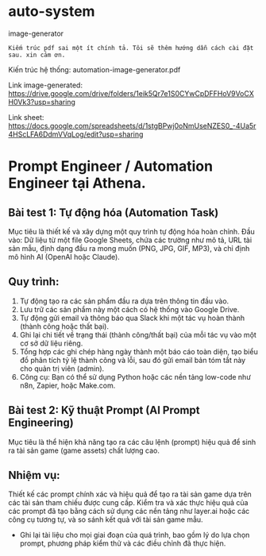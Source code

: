 # auto-system
image-generator

`Kiếm trúc pdf sai một ít chính tả. Tôi sẽ thêm hướng dẫn cách cài đặt sau. xin cảm ơn.`

Kiến trúc hệ thống: automation-image-generator.pdf

Link image-generated: https://drive.google.com/drive/folders/1eik5Qr7e1S0CYwCpDFFHoV9VoCXH0Vk3?usp=sharing

Link sheet: https://docs.google.com/spreadsheets/d/1stgBPwj0oNmUseNZES0_-4Ua5r4HScLFA6DdmVVqLog/edit?usp=sharing

# Prompt Engineer / Automation Engineer tại Athena.
## Bài test 1: Tự động hóa (Automation Task)
Mục tiêu là thiết kế và xây dựng một quy trình tự động hóa hoàn chỉnh.
Đầu vào: Dữ liệu từ một file Google Sheets, chứa các trường như mô tả, URL tài sản mẫu, định dạng đầu ra mong muốn (PNG, JPG, GIF, MP3), và chỉ định mô hình AI (OpenAI hoặc Claude).
## Quy trình:
1. Tự động tạo ra các sản phẩm đầu ra dựa trên thông tin đầu vào.
2. Lưu trữ các sản phẩm này một cách có hệ thống vào Google Drive.
3. Tự động gửi email và thông báo qua Slack khi một tác vụ hoàn thành (thành công hoặc thất bại).
4. Ghi lại chi tiết về trạng thái (thành công/thất bại) của mỗi tác vụ vào một cơ sở dữ liệu riêng.
5. Tổng hợp các ghi chép hàng ngày thành một báo cáo toàn diện, tạo biểu đồ phân tích tỷ lệ thành công và lỗi, sau đó gửi email bản tóm tắt này cho quản trị viên (admin).
6. Công cụ: Bạn có thể sử dụng Python hoặc các nền tảng low-code như n8n, Zapier, hoặc Make.com.
## Bài test 2: Kỹ thuật Prompt (AI Prompt Engineering)
Mục tiêu là thể hiện khả năng tạo ra các câu lệnh (prompt) hiệu quả để sinh ra tài sản game (game assets) chất lượng cao.
## Nhiệm vụ:
Thiết kế các prompt chính xác và hiệu quả để tạo ra tài sản game dựa trên các tài sản tham chiếu được cung cấp.
Kiểm tra và xác thực hiệu quả của các prompt đã tạo bằng cách sử dụng các nền tảng như layer.ai hoặc các công cụ tương tự, và so sánh kết quả với tài sản game mẫu.
* Ghi lại tài liệu cho mọi giai đoạn của quá trình, bao gồm lý do lựa chọn prompt, phương pháp kiểm thử và các điều chỉnh đã thực hiện.